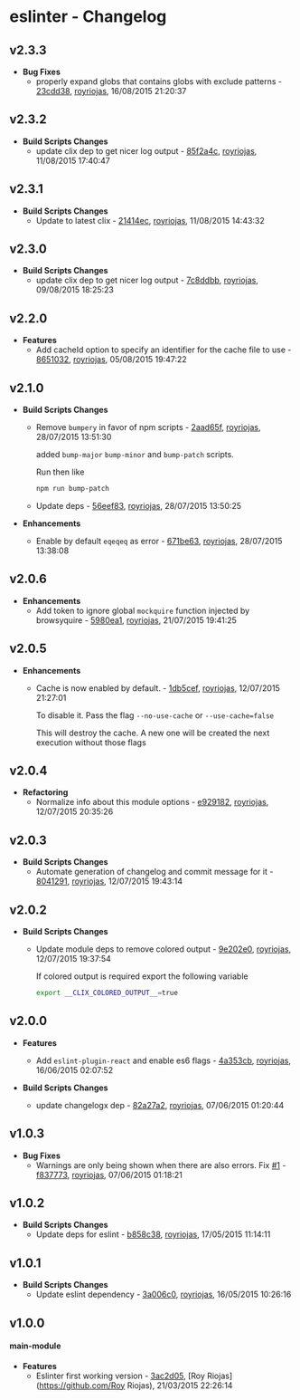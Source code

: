 
# eslinter - Changelog
## v2.3.3
- **Bug Fixes**
  - properly expand globs that contains globs with exclude patterns - [23cdd38]( https://github.com/royriojas/eslinter/commit/23cdd38 ), [royriojas](https://github.com/royriojas), 16/08/2015 21:20:37

    
## v2.3.2
- **Build Scripts Changes**
  - update clix dep to get nicer log output - [85f2a4c]( https://github.com/royriojas/eslinter/commit/85f2a4c ), [royriojas](https://github.com/royriojas), 11/08/2015 17:40:47

    
## v2.3.1
- **Build Scripts Changes**
  - Update to latest clix - [21414ec]( https://github.com/royriojas/eslinter/commit/21414ec ), [royriojas](https://github.com/royriojas), 11/08/2015 14:43:32

    
## v2.3.0
- **Build Scripts Changes**
  - update clix dep to get nicer log output - [7c8ddbb]( https://github.com/royriojas/eslinter/commit/7c8ddbb ), [royriojas](https://github.com/royriojas), 09/08/2015 18:25:23

    
## v2.2.0
- **Features**
  - Add cacheId option to specify an identifier for the cache file to use - [8651032]( https://github.com/royriojas/eslinter/commit/8651032 ), [royriojas](https://github.com/royriojas), 05/08/2015 19:47:22

    
## v2.1.0
- **Build Scripts Changes**
  - Remove `bumpery` in favor of npm scripts - [2aad65f]( https://github.com/royriojas/eslinter/commit/2aad65f ), [royriojas](https://github.com/royriojas), 28/07/2015 13:51:30

    added `bump-major` `bump-minor` and `bump-patch` scripts.
    
    Run then like
    
    ```bash
    npm run bump-patch
    ```
    
  - Update deps - [56eef83]( https://github.com/royriojas/eslinter/commit/56eef83 ), [royriojas](https://github.com/royriojas), 28/07/2015 13:50:25

    
- **Enhancements**
  - Enable by default `eqeqeq` as error - [671be63]( https://github.com/royriojas/eslinter/commit/671be63 ), [royriojas](https://github.com/royriojas), 28/07/2015 13:38:08

    
## v2.0.6
- **Enhancements**
  - Add token to ignore global `mockquire` function injected by browsyquire - [5980ea1]( https://github.com/royriojas/eslinter/commit/5980ea1 ), [royriojas](https://github.com/royriojas), 21/07/2015 19:41:25

    
## v2.0.5
- **Enhancements**
  - Cache is now enabled by default. - [1db5cef]( https://github.com/royriojas/eslinter/commit/1db5cef ), [royriojas](https://github.com/royriojas), 12/07/2015 21:27:01

    To disable it. Pass the flag `--no-use-cache` or `--use-cache=false`
    
    This will destroy the cache. A new one will be created the next execution without those flags
    
## v2.0.4
- **Refactoring**
  - Normalize info about this module options - [e929182]( https://github.com/royriojas/eslinter/commit/e929182 ), [royriojas](https://github.com/royriojas), 12/07/2015 20:35:26

    
## v2.0.3
- **Build Scripts Changes**
  - Automate generation of changelog and commit message for it - [8041291]( https://github.com/royriojas/eslinter/commit/8041291 ), [royriojas](https://github.com/royriojas), 12/07/2015 19:43:14

    
## v2.0.2
- **Build Scripts Changes**
  - Update module deps to remove colored output - [9e202e0]( https://github.com/royriojas/eslinter/commit/9e202e0 ), [royriojas](https://github.com/royriojas), 12/07/2015 19:37:54

    If colored output is required export the following variable
    
    ```bash
    export __CLIX_COLORED_OUTPUT__=true
    ```
    
## v2.0.0
- **Features**
  - Add `eslint-plugin-react` and enable es6 flags - [4a353cb]( https://github.com/royriojas/eslinter/commit/4a353cb ), [royriojas](https://github.com/royriojas), 16/06/2015 02:07:52

    
- **Build Scripts Changes**
  - update changelogx dep - [82a27a2]( https://github.com/royriojas/eslinter/commit/82a27a2 ), [royriojas](https://github.com/royriojas), 07/06/2015 01:20:44

    
## v1.0.3
- **Bug Fixes**
  - Warnings are only being shown when there are also errors. Fix [#1](https://github.com/royriojas/eslinter/issues/1) - [f837773]( https://github.com/royriojas/eslinter/commit/f837773 ), [royriojas](https://github.com/royriojas), 07/06/2015 01:18:21

    
## v1.0.2
- **Build Scripts Changes**
  - Update deps for eslint - [b858c38]( https://github.com/royriojas/eslinter/commit/b858c38 ), [royriojas](https://github.com/royriojas), 17/05/2015 11:14:11

    
## v1.0.1
- **Build Scripts Changes**
  - Update eslint dependency - [3a006c0]( https://github.com/royriojas/eslinter/commit/3a006c0 ), [royriojas](https://github.com/royriojas), 16/05/2015 10:26:16

    
## v1.0.0
#### main-module
- **Features**
  - Eslinter first working version - [3ac2d05]( https://github.com/royriojas/eslinter/commit/3ac2d05 ), [Roy Riojas](https://github.com/Roy Riojas), 21/03/2015 22:26:14

    
